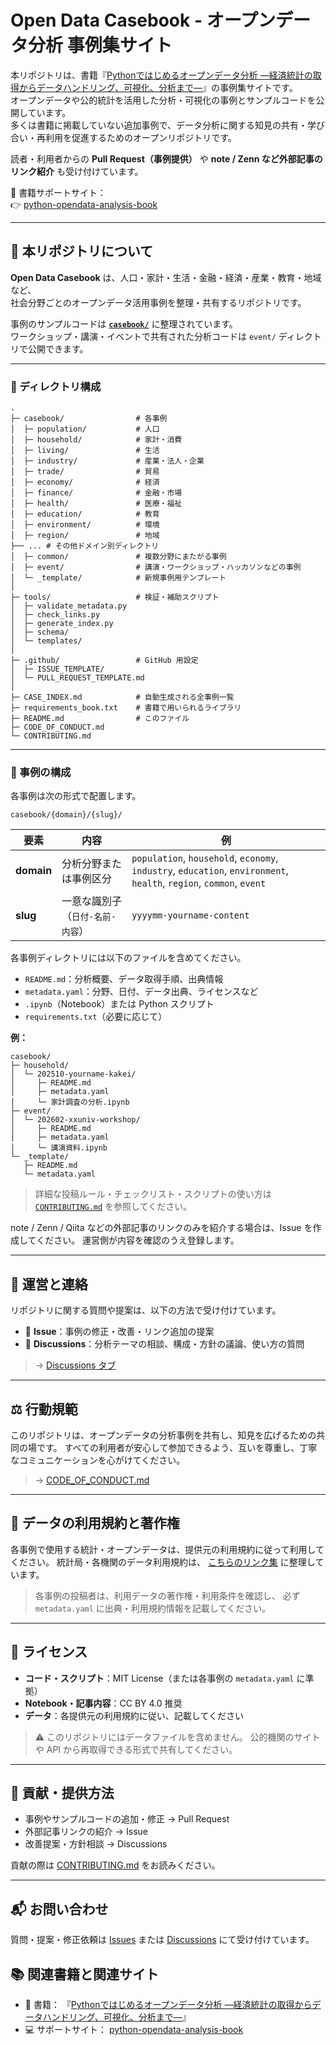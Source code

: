 # Open Data Casebook - オープンデータ分析 事例集サイト

本リポジトリは、書籍『[Pythonではじめるオープンデータ分析 ―経済統計の取得からデータハンドリング、可視化、分析まで―](https://www.kspub.co.jp/book/detail/5412251.html)』の事例集サイトです。  
オープンデータや公的統計を活用した分析・可視化の事例とサンプルコードを公開しています。  
多くは書籍に掲載していない追加事例で、データ分析に関する知見の共有・学び合い・再利用を促進するためのオープンリポジトリです。  

読者・利用者からの **Pull Request（事例提供）** や **note / Zenn など外部記事のリンク紹介** も受け付けています。

📘 書籍サポートサイト：  
👉 [python-opendata-analysis-book](https://github.com/python-opendata-analysis/python-opendata-analysis-book)

---

## 🧭 本リポジトリについて

**Open Data Casebook** は、人口・家計・生活・金融・経済・産業・教育・地域など、  
社会分野ごとのオープンデータ活用事例を整理・共有するリポジトリです。

事例のサンプルコードは **[`casebook/`](./casebook)** に整理されています。  
ワークショップ・講演・イベントで共有された分析コードは `event/` ディレクトリで公開できます。

---

### 📁 ディレクトリ構成

```text
.
├─ casebook/                # 各事例
│  ├─ population/           # 人口
│  ├─ household/            # 家計・消費
│  ├─ living/               # 生活
│  ├─ industry/             # 産業・法人・企業
│  ├─ trade/                # 貿易
│  ├─ economy/              # 経済
│  ├─ finance/              # 金融・市場
│  ├─ health/               # 医療・福祉
│  ├─ education/            # 教育
│  ├─ environment/          # 環境
│  ├─ region/               # 地域
├── ... # その他ドメイン別ディレクトリ
│  ├─ common/               # 複数分野にまたがる事例
│  ├─ event/                # 講演・ワークショップ・ハッカソンなどの事例
│  └─ _template/            # 新規事例用テンプレート
│
├─ tools/                   # 検証・補助スクリプト
│  ├─ validate_metadata.py
│  ├─ check_links.py
│  ├─ generate_index.py
│  ├─ schema/
│  └─ templates/
│
├─ .github/                 # GitHub 用設定
│  ├─ ISSUE_TEMPLATE/
│  └─ PULL_REQUEST_TEMPLATE.md
│
├─ CASE_INDEX.md            # 自動生成される全事例一覧
├─ requirements_book.txt    # 書籍で用いられるライブラリ
├─ README.md                # このファイル
├─ CODE_OF_CONDUCT.md
└─ CONTRIBUTING.md
````

---

### 📂 事例の構成

各事例は次の形式で配置します。

```text
casebook/{domain}/{slug}/
```

| 要素         | 内容                 | 例                                                                                                                   |
| ---------- | ------------------ | ------------------------------------------------------------------------------------------------------------------- |
| **domain** | 分析分野または事例区分        | `population`, `household`, `economy`, `industry`, `education`, `environment`, `health`, `region`, `common`, `event` |
| **slug**   | 一意な識別子（`日付-名前-内容`） | `yyyymm-yourname-content`                                                                                           |

各事例ディレクトリには以下のファイルを含めてください。

* `README.md`：分析概要、データ取得手順、出典情報
* `metadata.yaml`：分野、日付、データ出典、ライセンスなど
* `.ipynb`（Notebook）または Python スクリプト
* `requirements.txt`（必要に応じて）

**例：**

```text
casebook/
├─ household/
│  └─ 202510-yourname-kakei/
│     ├─ README.md
│     ├─ metadata.yaml
│     └─ 家計調査の分析.ipynb
├─ event/
│  └─ 202602-xxuniv-workshop/
│     ├─ README.md
│     ├─ metadata.yaml
│     └─ 講演資料.ipynb
└─ _template/
   ├─ README.md
   └─ metadata.yaml
```

> 詳細な投稿ルール・チェックリスト・スクリプトの使い方は
> [`CONTRIBUTING.md`](.github/CONTRIBUTING.md) を参照してください。

note / Zenn / Qiita などの外部記事のリンクのみを紹介する場合は、Issue を作成してください。
運営側が内容を確認のうえ登録します。

---

## 💬 運営と連絡

リポジトリに関する質問や提案は、以下の方法で受け付けています。

* 🐛 **Issue**：事例の修正・改善・リンク追加の提案
* 💬 **Discussions**：分析テーマの相談、構成・方針の議論、使い方の質問

> → [Discussions タブ](https://github.com/python-opendata-analysis/opendata-casebook/discussions)

---

## ⚖️ 行動規範

このリポジトリは、オープンデータの分析事例を共有し、知見を広げるための共同の場です。
すべての利用者が安心して参加できるよう、互いを尊重し、丁寧なコミュニケーションを心がけてください。

> → [CODE_OF_CONDUCT.md](https://github.com/python-opendata-analysis/opendata-casebook/blob/main/CODE_OF_CONDUCT.md)

---

## 📄 データの利用規約と著作権

各事例で使用する統計・オープンデータは、提供元の利用規約に従って利用してください。
統計局・各機関のデータ利用規約は、
[こちらのリンク集](https://github.com/python-opendata-analysis/python-opendata-analysis-book/tree/main/terms_of_use)
に整理しています。

> 各事例の投稿者は、利用データの著作権・利用条件を確認し、
> 必ず `metadata.yaml` に出典・利用規約情報を記載してください。

---

## 📄 ライセンス

* **コード・スクリプト**：MIT License（または各事例の `metadata.yaml` に準拠）
* **Notebook・記事内容**：CC BY 4.0 推奨
* **データ**：各提供元の利用規約に従い、記載してください

> ⚠️ このリポジトリにはデータファイルを含めません。
> 公的機関のサイトや API から再取得できる形式で共有してください。

---

## 🤝 貢献・提供方法

* 事例やサンプルコードの追加・修正 → Pull Request
* 外部記事リンクの紹介 → Issue
* 改善提案・方針相談 → Discussions

貢献の際は [CONTRIBUTING.md](https://github.com/python-opendata-analysis/opendata-casebook/blob/main/CONTRIBUTING.md) をお読みください。

---

## 📬 お問い合わせ

質問・提案・修正依頼は [Issues](https://github.com/python-opendata-analysis/opendata-casebook/issues)
または [Discussions](https://github.com/python-opendata-analysis/opendata-casebook/discussions) にて受け付けています。


## 📚 関連書籍と関連サイト

- 📘 書籍：
『[Pythonではじめるオープンデータ分析 ―経済統計の取得からデータハンドリング、可視化、分析まで―](https://www.kspub.co.jp/book/detail/5412251.html)』
- 💻 サポートサイト：
[python-opendata-analysis-book](https://github.com/python-opendata-analysis/python-opendata-analysis-book)

